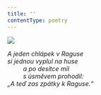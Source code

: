 ```yaml
---
title: ''
contentType: poetry
---
```


<section>

![](../Images/078.jpg)

_A jeden chlápek v Raguse  
si jednou vyplul na huse  
         a po desítce mil  
         s úsměvem prohodil:  
„A teď zas zpátky k Raguse.“_

</section>
